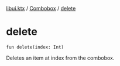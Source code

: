 [libui.ktx](../README.md) / [Combobox](README.md) / [delete](delete.md)

# delete

`fun delete(index: Int)`

Deletes an item at index from the combobox.
